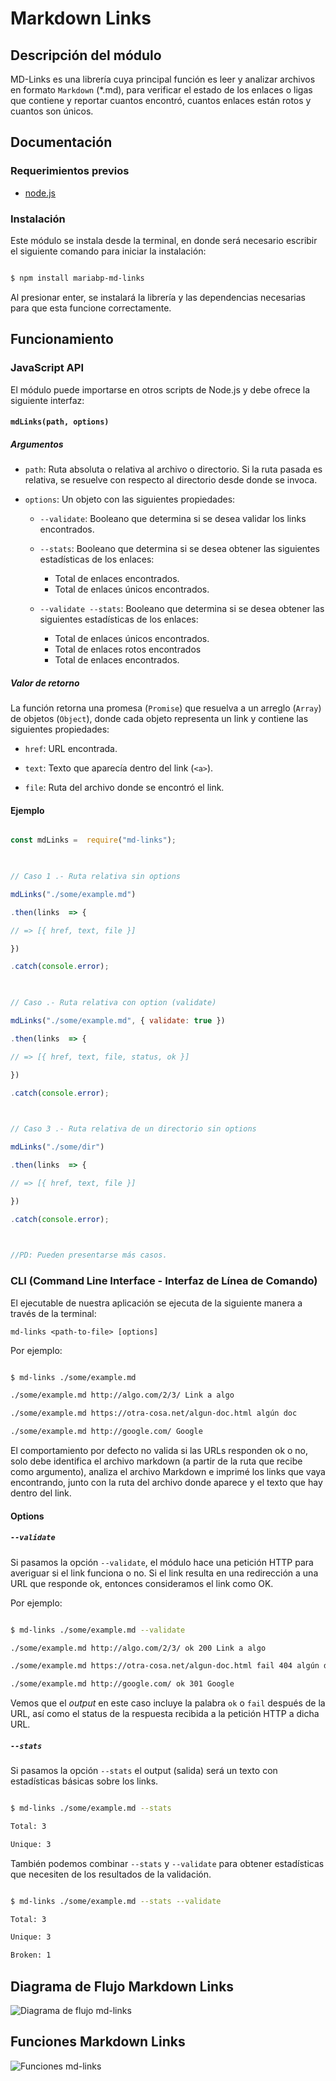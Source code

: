 # Markdown Links
## Descripción del módulo
MD-Links es una librería cuya principal función es leer y analizar archivos en formato `Markdown` (*.md), para verificar el estado de los enlaces o ligas que contiene y reportar cuantos encontró, cuantos enlaces están rotos y cuantos son únicos.
## Documentación
### Requerimientos previos
-  [node.js](https://nodejs.org/en/download/)
### Instalación
Este módulo se instala desde la terminal, en donde será necesario escribir el siguiente comando para iniciar la instalación: 
```sh

$ npm install mariabp-md-links

```
Al presionar enter, se instalará la librería y las dependencias necesarias para que esta funcione correctamente. 

## Funcionamiento

### JavaScript API

El módulo puede importarse en otros scripts de Node.js y debe ofrece la siguiente interfaz:

#### `mdLinks(path, options)`

##### Argumentos

- `path`: Ruta absoluta o relativa al archivo o directorio. Si la ruta pasada es relativa, se resuelve con respecto al directorio desde donde se invoca.

- `options`: Un objeto con las siguientes propiedades:

	- `--validate`: Booleano que determina si se desea validar los links encontrados.
	- `--stats`: Booleano que determina si se desea obtener  las siguientes estadísticas de los enlaces:
	
		- Total de enlaces encontrados.
		-	Total de enlaces únicos encontrados.
	- `--validate --stats`: Booleano que determina si se desea obtener  las siguientes estadísticas de los enlaces:
	
		-	Total de enlaces únicos encontrados.
		-	Total de enlaces rotos encontrados
		-	Total de enlaces encontrados.

##### Valor de retorno

La función retorna una promesa (`Promise`) que resuelva a un arreglo (`Array`) de objetos (`Object`), donde cada objeto representa un link y contiene las siguientes propiedades:
- `href`: URL encontrada.

- `text`: Texto que aparecía dentro del link (`<a>`).

- `file`: Ruta del archivo donde se encontró el link.

  
#### Ejemplo

```js

const mdLinks =  require("md-links");

  

// Caso 1 .- Ruta relativa sin options

mdLinks("./some/example.md")

.then(links  => {

// => [{ href, text, file }]

})

.catch(console.error);

  

// Caso .- Ruta relativa con option (validate)

mdLinks("./some/example.md", { validate: true })

.then(links  => {

// => [{ href, text, file, status, ok }]

})

.catch(console.error);

  

// Caso 3 .- Ruta relativa de un directorio sin options

mdLinks("./some/dir")

.then(links  => {

// => [{ href, text, file }]

})

.catch(console.error);

  

//PD: Pueden presentarse más casos.

```

  

### CLI (Command Line Interface - Interfaz de Línea de Comando)

El ejecutable de nuestra aplicación se ejecuta de la siguiente manera a través de la terminal:

`md-links <path-to-file> [options]`

Por ejemplo:
```sh

$ md-links ./some/example.md

./some/example.md http://algo.com/2/3/ Link a algo

./some/example.md https://otra-cosa.net/algun-doc.html algún doc

./some/example.md http://google.com/ Google

```

El comportamiento por defecto no valida si las URLs responden ok o no, solo debe identifica el archivo markdown (a partir de la ruta que recibe como
argumento), analiza el archivo Markdown e imprimé los links que vaya encontrando, junto con la ruta del archivo donde aparece y el texto que hay dentro del link.

  

#### Options

  

##### `--validate`

  

Si pasamos la opción `--validate`, el módulo hace una petición HTTP para averiguar si el link funciona o no. Si el link resulta en una redirección a una URL que responde ok, entonces consideramos el link como OK.

Por ejemplo:

```sh

$ md-links ./some/example.md --validate

./some/example.md http://algo.com/2/3/ ok 200 Link a algo

./some/example.md https://otra-cosa.net/algun-doc.html fail 404 algún doc

./some/example.md http://google.com/ ok 301 Google

```

Vemos que el _output_ en este caso incluye la palabra `ok` o `fail` después de la URL, así como el status de la respuesta recibida a la petición HTTP a dicha URL.

##### `--stats`

Si pasamos la opción `--stats` el output (salida) será un texto con estadísticas básicas sobre los links.
```sh

$ md-links ./some/example.md --stats

Total: 3

Unique: 3

```

También podemos combinar `--stats` y `--validate` para obtener estadísticas que necesiten de los resultados de la validación.

```sh

$ md-links ./some/example.md --stats --validate

Total: 3

Unique: 3

Broken: 1

```

## Diagrama de Flujo Markdown Links
![Diagrama de flujo md-links](images/md-links.png)

## Funciones Markdown Links
![Funciones md-links](images/funciones-mdlinks.png)
